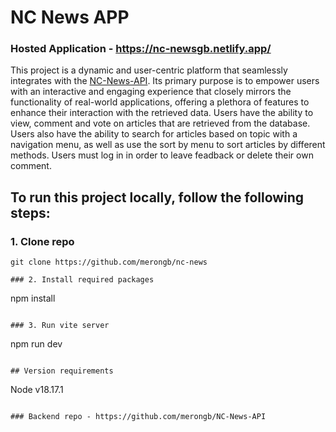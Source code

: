 # NC News APP

### Hosted Application - https://nc-newsgb.netlify.app/

This project is a dynamic and user-centric platform that seamlessly integrates with the [NC-News-API](https://github.com/merongb/NC-News-API). Its primary purpose is to empower users with an interactive and engaging experience that closely mirrors the functionality of real-world applications, offering a plethora of features to enhance their interaction with the retrieved data. Users have the ability to view, comment and vote on articles that are retrieved from the database. Users also have the ability to search for articles based on topic with a navigation menu, as well as use the sort by menu to sort articles by different methods. Users must log in in order to leave feadback or delete their own comment.

## To run this project locally, follow the following steps:

### 1. Clone repo

```
git clone https://github.com/merongb/nc-news

### 2. Install required packages

```

npm install

```

### 3. Run vite server

```

npm run dev

```

## Version requirements

```

Node v18.17.1

```

### Backend repo - https://github.com/merongb/NC-News-API
```
